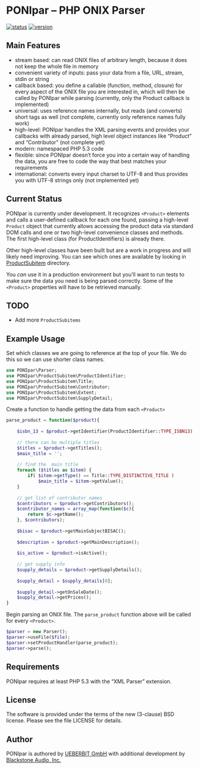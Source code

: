 # PONIpar – PHP ONIX Parser

[![status](https://img.shields.io/badge/status-Under%20Development-blue.svg)](https://github.com/kjantzer/PONIpar/tree/master)
[![version](https://img.shields.io/packagist/v/kjantzer/PONIpar.svg)](https://packagist.org/packages/kjantzer/ponipar)

## Main Features
* stream based: can read ONIX files of arbitrary length, because it does not keep the whole file in memory
* convenient variety of inputs: pass your data from a file, URL, stream, stdin or string
* callback based: you define a callable (function, method, closure) for every aspect of the ONIX file you are interested in, which will then be called by PONIpar while parsing (currently, only the Product callback is implemented)
* universal: uses reference names internally, but reads (and converts) short tags as well (not complete, currently only reference names fully work)
* high-level: PONIpar handles the XML parsing events and provides your callbacks with already parsed, high level object instances like “Product” and “Contributor” (not complete yet)
* modern: namespaced PHP 5.3 code
* flexible: since PONIpar doesn’t force you into a certain way of handling the data, you are free to code the way that best matches your requirements
* international: converts every input charset to UTF-8 and thus provides you with UTF-8 strings only (not implemented yet)

## Current Status
PONIpar is currently under development. It recognizes `<Product>` elements and calls a user-defined callback for each one found, passing a high-level `Product` object that currently allows accessing the product data via standard DOM calls and one or two high-level convenience classes and methods. The first high-level class (for ProductIdentifiers) is already there.

Other high-level classes have been built but are a work in progress and will likely need improving. You can see which ones are available by looking in [ProductSubitem](https://github.com/kjantzer/PONIpar/tree/master/src/ProductSubitem) directory.

You _can_ use it in a production environment but you'll want to run tests to make sure the data you need is being parsed correctly. Some of the `<Product>` properties will have to be retrieved manually.

## TODO

* Add more `ProductSubitems`

## Example Usage

Set which classes we are going to reference at the top of your file. We do this so we can use shorter class names.

```php
use PONIpar\Parser;
use PONIpar\ProductSubitem\ProductIdentifier;
use PONIpar\ProductSubitem\Title;
use PONIpar\ProductSubitem\Contributor;
use PONIpar\ProductSubitem\Extent;
use PONIpar\ProductSubitem\SupplyDetail;
```

Create a function to handle getting the data from each `<Product>`

```php
parse_product = function($product){
	
	$isbn_13 = $product->getIdentifier(ProductIdentifier::TYPE_ISBN13);
	
	// there can be multiple titles
	$titles = $product->getTitles();
	$main_title = '';
	
	// find the  main title
	foreach ($titles as $item) {
		if( $item->getType() == Title::TYPE_DISTINCTIVE_TITLE )
			$main_title = $item->getValue();
	}
	
	// get list of contributor names
	$contributors = $product->getContributors();
	$contributor_names = array_map(function($c){
		return $c->getName();
	}, $contributors);
	
	$bisac = $product->getMainSubjectBISAC();
	
	$description = $product->getMainDescription();
	
	$is_active = $product->isActive();
	
	// get supply info
	$supply_details = $product->getSupplyDetails();
	
	$supply_detail = $supply_details[0];
	
	$supply_detail->getOnSaleDate();
	$supply_detail->getPrices();
}
```

Begin parsing an ONIX file. The `parse_product` function above will be called for every `<Product>`.

```php
$parser = new Parser();	
$parser->useFile($file);
$parser->setProductHandler(parse_product);
$parser->parse();
```

## Requirements
PONIpar requires at least PHP 5.3 with the “XML Parser” extension.

## License
The software is provided under the terms of the new (3-clause) BSD license. Please see the file LICENSE for details.

## Author
PONIpar is authored by [UEBERBIT GmbH](http://www.ueberbit.de) with additional development by [Blackstone Audio, Inc.](http://www.blackstoneaudio.com)
